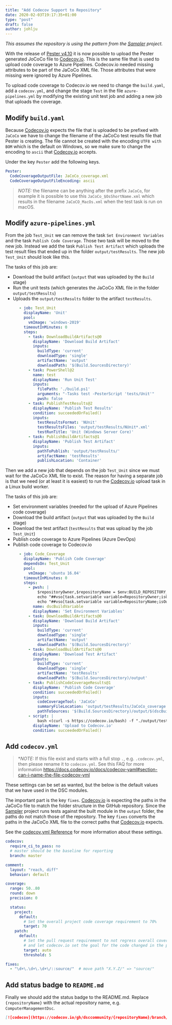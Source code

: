 ```yaml
---
title: "Add Codecov Support to Repository"
date: 2020-02-03T19:17:35+01:00
type: "post"
draft: false
author: johlju
---
```


_This assumes the repository is using the pattern from the [Sampler](https://github.com/gaelcolas/Sampler)_
_project._

With the release of [Pester v4.10](https://www.powershellgallery.com/packages/Pester/4.10.0)
it is now possible to upload the Pester generated JoCoCo file to [Codecov.io](https://codecov.io).
This is the same file that is used to upload code coverage to Azure Pipelines.
Codecov.io needed missing attributes to be part of the JaCoCo XML file.
Those attributes that were missing were ignored by Azure Pipelines.

To upload code coverage to Codecov.io we need to change the `build.yaml`,
add a `codecov.yml`, and change the stage `Test` in the file `azure-pipelines.yml`
by modifying the existing unit test job and adding a new job that uploads
the coverage.

## Modify `build.yaml`

Because [Codecov.io](https://codecov.io) expects the file that is uploaded
to be prefixed with `JaCoCo` we have to change the filename of the JaCoCo
test results file that Pester is creating. The file cannot be created
with the encoding `UTF8 with BOM` which is the default on Windows, so
we make sure to change the encoding to `ascii` that [Codecov.io](https://codecov.io)
accepts.

Under the key `Pester` add the following keys.

```yaml
Pester:
  CodeCoverageOutputFile: JaCoCo_coverage.xml
  CodeCoverageOutputFileEncoding: ascii
```

>*NOTE:* the filename can be anything after the prefix `JaCoCo`, for example
>it is possible to use this `JaCoCo_$OsShortName.xml` which results in
>the filename `JaCoCO_MacOs.xml` when the test task is run on macOS.

## Modify `azure-pipelines.yml`

From the job `Test_Unit` we can remove the task `Set Environment Variables`
and the task `Publish Code Coverage`. Those two task will be moved to the
new job. Instead we add the task `Publish Test Artifact` which uploads
the test result files that ended up in the folder `output/testResults`.
The new job `Test_Unit` should look like this.

The tasks of this job are:

- Download the build artifact (`output` that was uploaded by the `Build`
  stage)
- Run the unit tests (which generates the JaCoCo XML file in the folder
  `output/testResults`)
- Uploads the `output/testResults` folder to the artifact `testResults`.

```yaml
      - job: Test_Unit
        displayName: 'Unit'
        pool:
          vmImage: 'windows-2019'
        timeoutInMinutes: 0
        steps:
          - task: DownloadBuildArtifacts@0
            displayName: 'Download Build Artifact'
            inputs:
              buildType: 'current'
              downloadType: 'single'
              artifactName: 'output'
              downloadPath: '$(Build.SourcesDirectory)'
          - task: PowerShell@2
            name: test
            displayName: 'Run Unit Test'
            inputs:
              filePath: './build.ps1'
              arguments: "-Tasks test -PesterScript 'tests/Unit'"
              pwsh: false
          - task: PublishTestResults@2
            displayName: 'Publish Test Results'
            condition: succeededOrFailed()
            inputs:
              testResultsFormat: 'NUnit'
              testResultsFiles: 'output/testResults/NUnit*.xml'
              testRunTitle: 'Unit (Windows Server Core)'
          - task: PublishBuildArtifacts@1
            displayName: 'Publish Test Artifact'
            inputs:
              pathToPublish: 'output/testResults/'
              artifactName: 'testResults'
              publishLocation: 'Container'
```

Then we add a new job that depends on the job `Test_Unit` since we must
wait for the JaCoCo XML file to exist. The reason for having a separate job
is that we need (or at least it is easiest) to run the [Codecov.io](https://codecov.io)
upload task in a Linux build worker.

The tasks of this job are:

- Set environment variables (needed for the upload of Azure Pipelines code
  coverage)
- Download the build artifact (`output` that was uploaded by the `Build`
  stage)
- Download the test artifact (`testResults` that was upload by the job
  `Test_Unit`)
- Publish code coverage to Azure Pipelines (Azure DevOps)
- Publish code coverage to Codecov.io

```yaml
      - job: Code_Coverage
        displayName: 'Publish Code Coverage'
        dependsOn: Test_Unit
        pool:
          vmImage: 'ubuntu 16.04'
        timeoutInMinutes: 0
        steps:
          - pwsh: |
              $repositoryOwner,$repositoryName = $env:BUILD_REPOSITORY_NAME -split '/'
              echo "##vso[task.setvariable variable=RepositoryOwner;isOutput=true]$repositoryOwner"
              echo "##vso[task.setvariable variable=RepositoryName;isOutput=true]$repositoryName"
            name: dscBuildVariable
            displayName: 'Set Environment Variables'
          - task: DownloadBuildArtifacts@0
            displayName: 'Download Build Artifact'
            inputs:
              buildType: 'current'
              downloadType: 'single'
              artifactName: 'output'
              downloadPath: '$(Build.SourcesDirectory)'
          - task: DownloadBuildArtifacts@0
            displayName: 'Download Test Artifact'
            inputs:
              buildType: 'current'
              downloadType: 'single'
              artifactName: 'testResults'
              downloadPath: '$(Build.SourcesDirectory)/output'
          - task: PublishCodeCoverageResults@1
            displayName: 'Publish Code Coverage'
            condition: succeededOrFailed()
            inputs:
              codeCoverageTool: 'JaCoCo'
              summaryFileLocation: 'output/testResults/JaCoCo_coverage.xml'
              pathToSources: '$(Build.SourcesDirectory)/output/$(dscBuildVariable.RepositoryName)'
          - script: |
              bash <(curl -s https://codecov.io/bash) -f "./output/testResults/JaCoCo_coverage.xml"
            displayName: 'Upload to Codecov.io'
            condition: succeededOrFailed()
```

## Add `codecov.yml`

>**NOTE:* If this file exist and starts with a full stop `.`, e.g. `.codecov.yml`,
>then please rename it to `codecov.yml`. See this FAQ for more information
>https://docs.codecov.io/docs/codecov-yaml#section-can-i-name-the-file-codecov-yml

These settings can be set as wanted, but the below is the default values
that we have used in the DSC modules.

The important part is the key `fixes`. [Codecov.io](https://codecov.io)
is expecting the paths in the JaCoCo file to match the folder structure in
the GitHub repository. Since the [Sampler](https://github.com/gaelcolas/Sampler)
project runs tests against the built module in the `output` folder, the paths
do not match those of the repository. The key `fixes` converts the paths in
the JaCoCo XML file to the correct paths that [Codecov.io](https://codecov.io)
expects.

See the [codecov.yml Reference](https://docs.codecov.io/docs/codecovyml-reference)
for more information about these settings.

```yaml
codecov:
  require_ci_to_pass: no
  # master should be the baseline for reporting
  branch: master

comment:
  layout: "reach, diff"
  behavior: default

coverage:
  range: 50..80
  round: down
  precision: 0

  status:
    project:
      default:
        # Set the overall project code coverage requirement to 70%
        target: 70
    patch:
      default:
        # Set the pull request requirement to not regress overall coverage by more than 5%
        # and let codecov.io set the goal for the code changed in the patch.
        target: auto
        threshold: 5

fixes:
  - "\d+\.\d+\.\d+\/::source/"  # move path "X.Y.Z/" => "source/"
```

## Add status badge to `README.md`

Finally we should add the status badge to the README.md. Replace
`{repositoryName}` with the actual repository name, e.g. `ComputerManagementDsc`.

```markdown
[![codecov](https://codecov.io/gh/dsccommunity/{repositoryName}/branch/master/graph/badge.svg)](https://codecov.io/gh/dsccommunity/{repositoryName})
```
